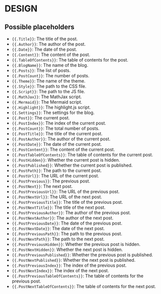# DESIGN



## Possible placeholders

- `{{.Title}}`: The title of the post.
- `{{.Author}}`: The author of the post.
- `{{.Date}}`: The date of the post.
- `{{.Content}}`: The content of the post.
- `{{.TableOfContents}}`: The table of contents for the post.
- `{{.BlogName}}`: The name of the blog.
- `{{.Posts}}`: The list of posts.
- `{{.PostCount}}`: The number of posts.
- `{{.Theme}}`: The name of the theme.
- `{{.Style}}`: The path to the CSS file.
- `{{.Script}}`: The path to the JS file.
- `{{.MathJax}}`: The MathJax script.
- `{{.Mermaid}}`: The Mermaid script.
- `{{.Highlight}}`: The highlight.js script.
- `{{.Settings}}`: The settings for the blog.
- `{{.Post}}`: The current post.
- `{{.PostIndex}}`: The index of the current post.
- `{{.PostCount}}`: The total number of posts.
- `{{.PostTitle}}`: The title of the current post.
- `{{.PostAuthor}}`: The author of the current post.
- `{{.PostDate}}`: The date of the current post.
- `{{.PostContent}}`: The content of the current post.
- `{{.PostTableOfContents}}`: The table of contents for the current post.
- `{{.PostHidden}}`: Whether the current post is hidden.
- `{{.PostPublished}}`: Whether the current post is published.
- `{{.PostPath}}`: The path to the current post.
- `{{.PostUrl}}`: The URL of the current post.
- `{{.PostPrevious}}`: The previous post.
- `{{.PostNext}}`: The next post.
- `{{.PostPreviousUrl}}`: The URL of the previous post.
- `{{.PostNextUrl}}`: The URL of the next post.
- `{{.PostPreviousTitle}}`: The title of the previous post.
- `{{.PostNextTitle}}`: The title of the next post.
- `{{.PostPreviousAuthor}}`: The author of the previous post.
- `{{.PostNextAuthor}}`: The author of the next post.
- `{{.PostPreviousDate}}`: The date of the previous post.
- `{{.PostNextDate}}`: The date of the next post.
- `{{.PostPreviousPath}}`: The path to the previous post.
- `{{.PostNextPath}}`: The path to the next post.
- `{{.PostPreviousHidden}}`: Whether the previous post is hidden.
- `{{.PostNextHidden}}`: Whether the next post is hidden.
- `{{.PostPreviousPublished}}`: Whether the previous post is published.
- `{{.PostNextPublished}}`: Whether the next post is published.
- `{{.PostPreviousIndex}}`: The index of the previous post.
- `{{.PostNextIndex}}`: The index of the next post.
- `{{.PostPreviousTableOfContents}}`: The table of contents for the previous post.
- `{{.PostNextTableOfContents}}`: The table of contents for the next post.